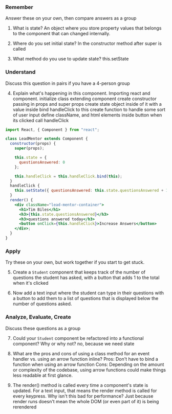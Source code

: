 ### Remember

Answer these on your own, then compare answers as a group

1.  What is state?
      An object where you store property values that belongs to the component that can changed internally.

2.  Where do you set initial state?
      In the constructor method after super is called

3.  What method do you use to update state?
      this.setState

### Understand

Discuss this question in pairs if you have a 4-person group

4.  Explain what's happening in this component.
      Importing react and component.
      initialize class extending component
      create constructor passing in props and super props
      create state object inside of it with a value inside
      bind handleClick to this
      create function to handle some sort of user input
      define className, and html elements
      inside button when its clicked call handleClick


```jsx
import React, { Component } from "react";

class LeadMentor extends Component {
  constructor(props) {
    super(props);

    this.state = {
      questionsAnswered: 0
    };

    this.handleClick = this.handleClick.bind(this);
  }
  handleClick {
    this.setState({ questionsAnswered: this.state.questionsAnswered + 1 });
  }
  render() {
    <div className="lead-mentor-container">
      <h1>Tim Biles</h1>
      <h3>{this.state.questionsAnswered}</h3>
      <h3>questions answered today</h3>
      <button onClick={this.handleClick}>Increase Answers</button>
    </div>;
  }
}
```

### Apply

Try these on your own, but work together if you start to get stuck.

5.  Create a `Student` component that keeps track of the number of questions the student has asked, with a button that adds 1 to the total when it's clicked

6.  Now add a text input where the student can type in their questions with a button to add them to a list of questions that is displayed below the number of questions asked.

### Analyze, Evaluate, Create

Discuss these questions as a group

7.  Could your `Student` component be refactored into a functional component? Why or why not?
      no, because we need state

8.  What are the pros and cons of using a class method for an event handler vs. using an arrow function inline?
      Pros: Don't have to bind a function when using an arrow function
      Cons: Depending on the amount or complexity of the codebase, using arrow functions could make things less readable at first glance.

9.  The render() method is called every time a component's state is updated. For a text input, that means the render method is called for every keypress. Why isn't this bad for performance?
      Just because render runs doesn't mean the whole DOM (or even part of it) is being rerendered
